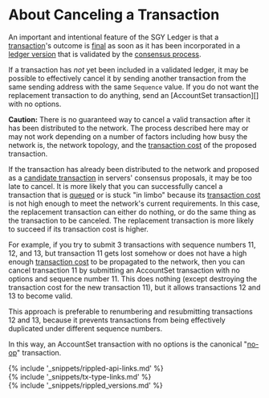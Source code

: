 # About Canceling a Transaction

An important and intentional feature of the SGY Ledger is that a [transaction](transaction-basics.html)'s outcome is [final](finality-of-results.html) as soon as it has been incorporated in a [ledger version](ledgers.html) that is validated by the [consensus process](consensus.html).

If a transaction has _not_ yet been included in a validated ledger, it may be possible to effectively cancel it by sending another transaction from the same sending address with the same `Sequence` value. If you do not want the replacement transaction to do anything, send an [AccountSet transaction][] with no options.

**Caution:** There is no guaranteed way to cancel a valid transaction after it has been distributed to the network. The process described here may or may not work depending on a number of factors including how busy the network is, the network topology, and the [transaction cost](transaction-cost.html) of the proposed transaction.

If the transaction has already been distributed to the network and proposed as a [candidate transaction](consensus.html#consensus-1) in servers' consensus proposals, it may be too late to cancel. It is more likely that you can successfully cancel a transaction that is [queued](transaction-queue.html) or is stuck "in limbo" because its [transaction cost](transaction-cost.html) is not high enough to meet the network's current requirements. In this case, the replacement transaction can either do nothing, or do the same thing as the transaction to be canceled. The replacement transaction is more likely to succeed if its transaction cost is higher.

For example, if you try to submit 3 transactions with sequence numbers 11, 12, and 13, but transaction 11 gets lost somehow or does not have a high enough [transaction cost](transaction-cost.html) to be propagated to the network, then you can cancel transaction 11 by submitting an AccountSet transaction with no options and sequence number 11. This does nothing (except destroying the transaction cost for the new transaction 11), but it allows transactions 12 and 13 to become valid.

This approach is preferable to renumbering and resubmitting transactions 12 and 13, because it prevents transactions from being effectively duplicated under different sequence numbers.

In this way, an AccountSet transaction with no options is the canonical "[no-op](http://en.wikipedia.org/wiki/NOP)" transaction.

<!--{# common link defs #}-->
{% include '_snippets/rippled-api-links.md' %}			
{% include '_snippets/tx-type-links.md' %}			
{% include '_snippets/rippled_versions.md' %}
